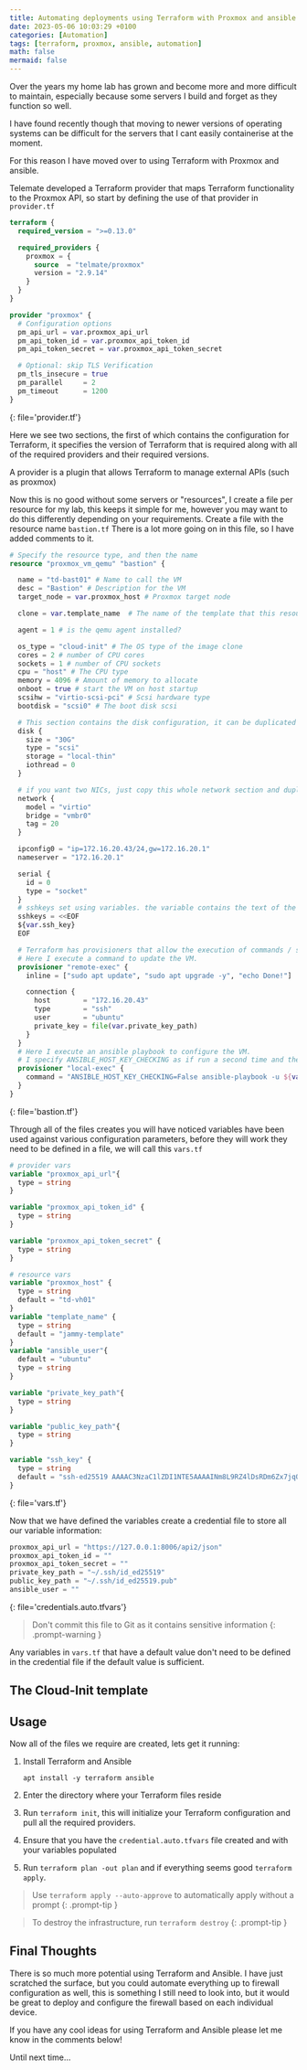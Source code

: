 ```yaml
---
title: Automating deployments using Terraform with Proxmox and ansible
date: 2023-05-06 10:03:29 +0100
categories: [Automation]
tags: [terraform, proxmox, ansible, automation]
math: false
mermaid: false
---
```


Over the years my home lab has grown and become more and more difficult to maintain, especially because some servers I build and forget as they function so well.

I have found recently though that moving to newer versions of operating systems can be difficult for the servers that I cant easily containerise at the moment.

For this reason I have moved over to using Terraform with Proxmox and ansible.

Telemate developed a Terraform provider that maps Terraform functionality to the Proxmox API, so start by defining the use of that provider in `provider.tf`

```terraform
terraform {
  required_version = ">=0.13.0"

  required_providers {
    proxmox = {
      source  = "telmate/proxmox"
      version = "2.9.14"
    }
  }
}

provider "proxmox" {
  # Configuration options
  pm_api_url = var.proxmox_api_url
  pm_api_token_id = var.proxmox_api_token_id
  pm_api_token_secret = var.proxmox_api_token_secret

  # Optional: skip TLS Verification
  pm_tls_insecure = true
  pm_parallel     = 2
  pm_timeout      = 1200
}
```

{: file='provider.tf'}

Here we see two sections, the first of which contains the configuration for Terraform, it specifies the version of Terraform that is required along with all of the required providers and their required versions.


A provider is a plugin that allows Terraform to manage external APIs (such as proxmox)

Now this is no good without some servers or "resources", I create a file per resource for my lab, this keeps it simple for me, however you may want to do this differently depending on your requirements. Create a file with the resource name `bastion.tf` There is a lot more going on in this file, so I have added comments to it.

```terraform
# Specify the resource type, and then the name
resource "proxmox_vm_qemu" "bastion" {

  name = "td-bast01" # Name to call the VM
  desc = "Bastion" # Description for the VM
  target_node = var.proxmox_host # Proxmox target node

  clone = var.template_name  # The name of the template that this resource will be created from

  agent = 1 # is the qemu agent installed?

  os_type = "cloud-init" # The OS type of the image clone
  cores = 2 # number of CPU cores
  sockets = 1 # number of CPU sockets
  cpu = "host" # The CPU type
  memory = 4096 # Amount of memory to allocate
  onboot = true # start the VM on host startup
  scsihw = "virtio-scsi-pci" # Scsi hardware type
  bootdisk = "scsi0" # The boot disk scsi

  # This section contains the disk configuration, it can be duplicated for additional disks
  disk {
    size = "30G"
    type = "scsi"
    storage = "local-thin"
    iothread = 0
  }

  # if you want two NICs, just copy this whole network section and duplicate it
  network {
    model = "virtio"
    bridge = "vmbr0"
    tag = 20
  }

  ipconfig0 = "ip=172.16.20.43/24,gw=172.16.20.1"
  nameserver = "172.16.20.1"

  serial {
    id = 0
    type = "socket"
  }
  # sshkeys set using variables. the variable contains the text of the key.
  sshkeys = <<EOF
  ${var.ssh_key}
  EOF

  # Terraform has provisioners that allow the execution of commands / scripts on a local or remote machine.
  # Here I execute a command to update the VM.
  provisioner "remote-exec" {
    inline = ["sudo apt update", "sudo apt upgrade -y", "echo Done!"]

    connection {
      host        = "172.16.20.43"
      type        = "ssh"
      user        = "ubuntu"
      private_key = file(var.private_key_path)
    }
  }
  # Here I execute an ansible playbook to configure the VM.
  # I specify ANSIBLE_HOST_KEY_CHECKING as if run a second time and the VM is rebuil ansible wont connect unless this is set to false.
  provisioner "local-exec" {
    command = "ANSIBLE_HOST_KEY_CHECKING=False ansible-playbook -u ${var.ansible_user}  -l bastion -i ../ansible-deploy/inventory --private-key ${var.private_key_path} -e 'pub_key=${var.public_key_path}' --ssh-extra-args '-o UserKnownHostsFile=/dev/null' ../ansible-deploy/main.yml"
  }
}
```

{: file='bastion.tf'}

Through all of the files creates you will have noticed variables have been used against various configuration parameters, before they will work they need to be defined in a file, we will call this `vars.tf`

```terraform
# provider vars
variable "proxmox_api_url"{
  type = string
}

variable "proxmox_api_token_id" {
  type = string
}

variable "proxmox_api_token_secret" {
  type = string
}

# resource vars
variable "proxmox_host" {
  type = string
  default = "td-vh01"
}
variable "template_name" {
  type = string
  default = "jammy-template"
}
variable "ansible_user"{
  default = "ubuntu"
  type = string
}

variable "private_key_path"{
  type = string
}

variable "public_key_path"{
  type = string
}

variable "ssh_key" {
  type = string
  default = "ssh-ed25519 AAAAC3NzaC1lZDI1NTE5AAAAINm8L9RZ4lDsRDm6Zx7jqOrQx9mO7FphqcrV5teyGVJN"
}

```

{: file='vars.tf'}

Now that we have defined the variables create a credential file to store all our variable information:

```terraform
proxmox_api_url = "https://127.0.0.1:8006/api2/json"
proxmox_api_token_id = ""
proxmox_api_token_secret = ""
private_key_path = "~/.ssh/id_ed25519"
public_key_path = "~/.ssh/id_ed25519.pub"
ansible_user = ""
```

{: file='credentials.auto.tfvars'}

> Don't commit this file to Git as it contains sensitive information
{: .prompt-warning }

Any variables in `vars.tf` that have a default value don't need to be defined in the credential file if the default value is sufficient.

## The Cloud-Init template


## Usage

Now all of the files we require are created, lets get it running:

1. Install Terraform and Ansible

    ```shell
    apt install -y terraform ansible
    ```

1. Enter the directory where your Terraform files reside
1. Run `terraform init`, this will initialize your Terraform configuration and pull all the required providers.
1. Ensure that you have the `credential.auto.tfvars` file created and with your variables populated
1. Run `terraform plan -out plan` and if everything seems good `terraform apply`.

> Use `terraform apply --auto-approve` to automatically apply without a prompt
{: .prompt-tip }

> To destroy the infrastructure, run `terraform destroy`
{: .prompt-tip }

## Final Thoughts

There is so much more potential using Terraform and Ansible. I have just scratched the surface, but you could automate everything up to firewall configuration as well, this is something I still need to look into, but it would be great to deploy and configure the firewall based on each individual device.

If you have any cool ideas for using Terraform and Ansible please let me know in the comments below!

Until next time...
